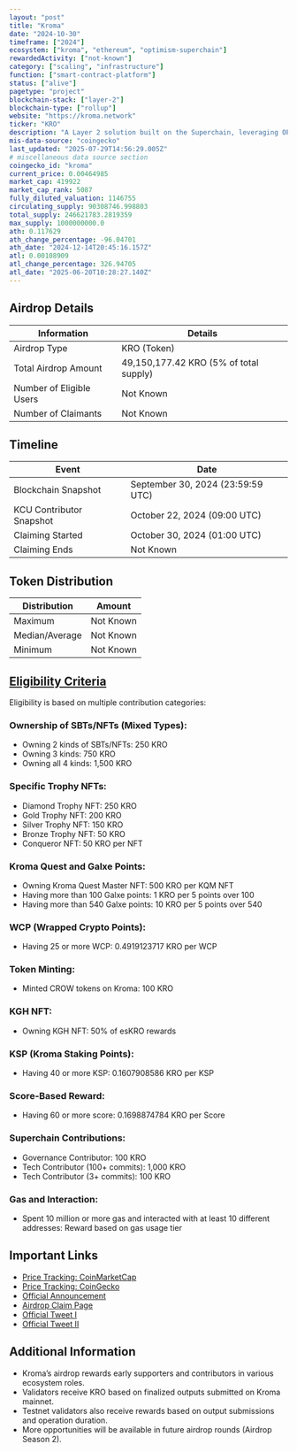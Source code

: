 ```yaml
---
layout: "post"
title: "Kroma"
date: "2024-10-30"
timeframe: ["2024"]
ecosystem: ["kroma", "ethereum", "optimism-superchain"]
rewardedActivity: ["not-known"]
category: ["scaling", "infrastructure"]
function: ["smart-contract-platform"]
status: ["alive"]
pagetype: "project"
blockchain-stack: ["layer-2"]
blockchain-type: ["rollup"]
website: "https://kroma.network"
ticker: "KRO"
description: "A Layer 2 solution built on the Superchain, leveraging OP Stack rollup with an active fault-proof system utilizing zkEVM. Kroma aims to transition into a universal ZK Rollup for improved scalability and cost-efficiency."
mis-data-source: "coingecko"
last_updated: "2025-07-29T14:56:29.005Z"
# miscellaneous data source section
coingecko_id: "kroma"
current_price: 0.00464985
market_cap: 419922
market_cap_rank: 5087
fully_diluted_valuation: 1146755
circulating_supply: 90308746.998803
total_supply: 246621783.2819359
max_supply: 1000000000.0
ath: 0.117629
ath_change_percentage: -96.04701
ath_date: "2024-12-14T20:45:16.157Z"
atl: 0.00108909
atl_change_percentage: 326.94705
atl_date: "2025-06-20T10:28:27.140Z"
---
```


## Airdrop Details

| Information              | Details                                |
| ------------------------ | -------------------------------------- |
| Airdrop Type             | KRO (Token)                            |
| Total Airdrop Amount     | 49,150,177.42 KRO (5% of total supply) |
| Number of Eligible Users | Not Known                              |
| Number of Claimants      | Not Known                              |

## Timeline

| Event                    | Date                              |
| ------------------------ | --------------------------------- |
| Blockchain Snapshot      | September 30, 2024 (23:59:59 UTC) |
| KCU Contributor Snapshot | October 22, 2024 (09:00 UTC)      |
| Claiming Started         | October 30, 2024 (01:00 UTC)      |
| Claiming Ends            | Not Known                         |

## Token Distribution

| Distribution   | Amount    |
| -------------- | --------- |
| Maximum        | Not Known |
| Median/Average | Not Known |
| Minimum        | Not Known |

## [Eligibility Criteria](https://blog.kroma.network/kromas-first-airdrop-a-token-of-appreciation-for-our-community-65f8acaf8776)

Eligibility is based on multiple contribution categories:

### Ownership of SBTs/NFTs (Mixed Types):

- Owning 2 kinds of SBTs/NFTs: 250 KRO
- Owning 3 kinds: 750 KRO
- Owning all 4 kinds: 1,500 KRO

### Specific Trophy NFTs:

- Diamond Trophy NFT: 250 KRO
- Gold Trophy NFT: 200 KRO
- Silver Trophy NFT: 150 KRO
- Bronze Trophy NFT: 50 KRO
- Conqueror NFT: 50 KRO per NFT

### Kroma Quest and Galxe Points:

- Owning Kroma Quest Master NFT: 500 KRO per KQM NFT
- Having more than 100 Galxe points: 1 KRO per 5 points over 100
- Having more than 540 Galxe points: 10 KRO per 5 points over 540

### WCP (Wrapped Crypto Points):

- Having 25 or more WCP: 0.4919123717 KRO per WCP

### Token Minting:

- Minted CROW tokens on Kroma: 100 KRO

### KGH NFT:

- Owning KGH NFT: 50% of esKRO rewards

### KSP (Kroma Staking Points):

- Having 40 or more KSP: 0.1607908586 KRO per KSP

### Score-Based Reward:

- Having 60 or more score: 0.1698874784 KRO per Score

### Superchain Contributions:

- Governance Contributor: 100 KRO
- Tech Contributor (100+ commits): 1,000 KRO
- Tech Contributor (3+ commits): 100 KRO

### Gas and Interaction:

- Spent 10 million or more gas and interacted with at least 10 different addresses: Reward based on gas usage tier

## Important Links

- [Price Tracking: CoinMarketCap](https://coinmarketcap.com/currencies/kroma)
- [Price Tracking: CoinGecko](https://www.coingecko.com/en/coins/kroma)
- [Official Announcement](https://blog.kroma.network/kromas-first-airdrop-a-token-of-appreciation-for-our-community-65f8acaf8776)
- [Airdrop Claim Page](https://kcu.kroma.network/?dialog=airdrop)
- [Official Tweet I](https://x.com/kroma_network/status/1849345785496006732)
- [Official Tweet II](https://x.com/kroma_network/status/1851429690395034053)

## Additional Information

- Kroma’s airdrop rewards early supporters and contributors in various ecosystem roles.
- Validators receive KRO based on finalized outputs submitted on Kroma mainnet.
- Testnet validators also receive rewards based on output submissions and operation duration.
- More opportunities will be available in future airdrop rounds (Airdrop Season 2).